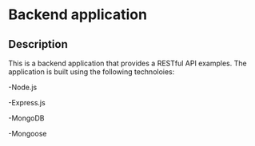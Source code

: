 # Backend application

## Description

This is a backend application that provides a RESTful API examples. The application is built using the following technoloies:

-Node.js

-Express.js

-MongoDB

-Mongoose